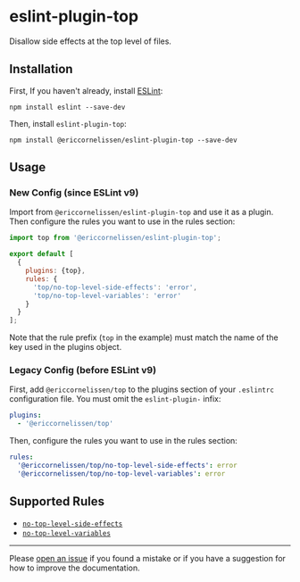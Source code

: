 # eslint-plugin-top

Disallow side effects at the top level of files.

## Installation

First, If you haven't already, install [ESLint]:

```shell
npm install eslint --save-dev
```

Then, install `eslint-plugin-top`:

```shell
npm install @ericcornelissen/eslint-plugin-top --save-dev
```

## Usage

### New Config (since ESLint v9)

Import from `@ericcornelissen/eslint-plugin-top` and use it as a plugin. Then
configure the rules you want to use in the rules section:

```javascript
import top from '@ericcornelissen/eslint-plugin-top';

export default [
  {
    plugins: {top},
    rules: {
      'top/no-top-level-side-effects': 'error',
      'top/no-top-level-variables': 'error'
    }
  }
];
```

Note that the rule prefix (`top` in the example) must match the name of the key
used in the plugins object.

### Legacy Config (before ESLint v9)

First, add `@ericcornelissen/top` to the plugins section of your `.eslintrc`
configuration file. You must omit the `eslint-plugin-` infix:

```yml
plugins:
  - '@ericcornelissen/top'
```

Then, configure the rules you want to use in the rules section:

```yml
rules:
  '@ericcornelissen/top/no-top-level-side-effects': error
  '@ericcornelissen/top/no-top-level-variables': error
```

## Supported Rules

- [`no-top-level-side-effects`]
- [`no-top-level-variables`]

---

Please [open an issue] if you found a mistake or if you have a suggestion for
how to improve the documentation.

[eslint]: https://eslint.org/
[open an issue]: https://github.com/ericcornelissen/eslint-plugin-top/issues/new?labels=documentation&template=documentation.md
[`no-top-level-side-effects`]: docs/rules/no-top-level-side-effects.md
[`no-top-level-variables`]: docs/rules/no-top-level-variables.md
